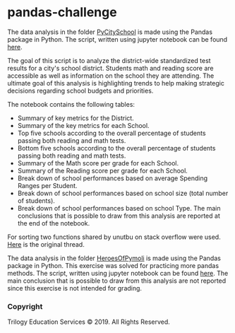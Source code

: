 # pandas-challenge
The data analysis in the folder [PyCitySchool](./PyCitySchools) is made using the Pandas package in Python.
The script, written using jupyter notebook can be found [here](./PyCitySchools/PyCitySchools_starter.ipynb).

The goal of this script is to analyze the district-wide standardized test results for a city's school district. Students math and reading score are accessible as well as information on the school they are attending. The ultimate goal of this analysis is highlighting trends to help making strategic decisions regarding school budgets and priorities.

The notebook contains the following tables:
* Summary of key metrics for the District.
* Summary of the key metrics for each School.
* Top five schools according to the overall percentage of students passing both reading and math tests.
* Bottom five schools according to the overall percentage of students passing both reading and math tests.
* Summary of the Math score per grade for each School.
* Summary of the Reading score per grade for each School.
* Break down of school performances based on average Spending Ranges per Student.
* Break down of school performances based on school size (total number of students).
* Break down of school performances based on school Type.
 The main conclusions that is possible to draw from this analysis are reported at the end of the notebook.

For sorting two functions shared by unutbu on stack overflow were used. [Here](https://stackoverflow.com/questions/5967500/how-to-correctly-sort-a-string-with-a-number-inside) is the original thread.

The data analysis in the folder [HeroesOfPymoli](./HeroesOfPymoli) is made using the Pandas package in Python. This exercise was solved for practicing more pandas methods.
The script, written using jupyter notebook can be found [here](./HeroesOfPymoli/HeroesOfPymoli_starter.ipynb). The main conclusion that is possible to draw from this analysis are not reported since this exercise is not intended for grading.

### Copyright

Trilogy Education Services © 2019. All Rights Reserved.
